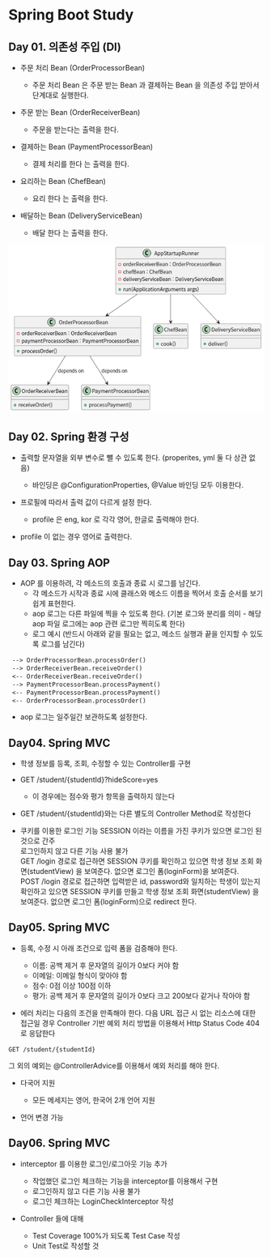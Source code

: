 # Spring Boot Study 

## Day 01. 의존성 주입 (DI)
- 주문 처리 Bean (OrderProcessorBean)
    - 주문 처리 Bean 은 주문 받는 Bean 과 결제하는 Bean 을 의존성 주입 받아서 단계대로 실행한다.

- 주문 받는 Bean (OrderReceiverBean)
    - 주문을 받는다는 출력을 한다.

- 결제하는 Bean (PaymentProcessorBean)
    - 결제 처리를 한다 는 출력을 한다.

- 요리하는 Bean (ChefBean)
    - 요리 한다 는 출력을 한다.

- 배달하는 Bean (DeliveryServiceBean)
    - 배달 한다 는 출력을 한다.

![alt text](image.png)

## Day 02. Spring 환경 구성

- 출력할 문자열을 외부 변수로 뺄 수 있도록 한다. (properites, yml 둘 다 상관 없음)
    - 바인딩은 @ConfigurationProperties, @Value 바인딩 모두 이용한다.

- 프로필에 따라서 출력 값이 다르게 설정 한다.
    - profile 은 eng, kor 로 각각 영어, 한글로 출력해야 한다.

- profile 이 없는 경우 영어로 출력한다.

## Day 03. Spring AOP

- AOP 를 이용하려, 각 메소드의 호출과 종료 시 로그를 남긴다.
    - 각 메소드가 시작과 종료 시에 클래스와 메소드 이름을 찍어서 호출 순서를 보기 쉽게 표현한다.
    - aop 로그는 다른 파일에 찍을 수 있도록 한다. (기본 로그와 분리를 의미 - 해당 aop 파일 로그에는 aop 관련 로그만 찍히도록 한다)
    - 로그 예시 (반드시 아래와 같을 필요는 없고, 메소드 실행과 끝을 인지할 수 있도록 로그를 남긴다)
```
 --> OrderProcessorBean.processOrder()
 --> OrderReceiverBean.receiveOrder()
 <-- OrderReceiverBean.receiveOrder()
 --> PaymentProcessorBean.processPayment()
 <-- PaymentProcessorBean.processPayment()
 <-- OrderProcessorBean.processOrder()
```
- aop 로그는 일주일간 보관하도록 설정한다.

## Day04. Spring MVC

- 학생 정보를 등록, 조회, 수정할 수 있는 Controller를 구현

- GET /student/{studentId}?hideScore=yes
    - 이 경우에는 점수와 평가 항목을 출력하지 않는다

- GET /student/{studentId}와는 다른 별도의 Controller Method로 작성한다

- 쿠키를 이용한 로그인 기능
SESSION 이라는 이름을 가진 쿠키가 있으면 로그인 된것으로 간주</br>
로그인하지 않고 다른 기능 사용 불가</br>
GET /login 경로로 접근하면 SESSION 쿠키를 확인하고
있으면 학생 정보 조회 화면(studentView) 을 보여준다.
없으면 로그인 폼(loginForm)을 보여준다.</br>
POST /login 경로로 접근하면 입력받은 id, password와 일치하는 학생이 있는지 확인하고
있으면 SESSION 쿠키를 만들고 학생 정보 조회 화면(studentView) 을 보여준다.
없으면 로그인 폼(loginForm)으로 redirect 한다.

## Day05. Spring MVC

- 등록, 수정 시 아래 조건으로 입력 폼을 검증해야 한다.
    - 이름: 공백 제거 후 문자열의 길이가 0보다 커야 함
    - 이메일: 이메일 형식이 맞아야 함
    - 점수: 0점 이상 100점 이하
    - 평가: 공백 제거 후 문자열의 길이가 0보다 크고 200보다 같거나 작아야 함

- 에러 처리는 다음의 조건을 만족해야 한다.
다음 URL 접근 시 없는 리소스에 대한 접근일 경우 Controller 기반 예외 처리 방법을 이용해서 Http Status Code 404로 응답한다
```
GET /student/{studentId}
```
그 외의 예외는 @ControllerAdvice를 이용해서 예외 처리를 해야 한다.

- 다국어 지원
    - 모든 메세지는 영어, 한국어 2개 언어 지원

- 언어 변경 가능

## Day06. Spring MVC

- interceptor 를 이용한 로그인/로그아웃 기능 추가
    - 작업했던 로그인 체크하는 기능을 interceptor를 이용해서 구현
    - 로그인하지 않고 다른 기능 사용 불가
    - 로그인 체크하는 LoginCheckInterceptor 작성

- Controller 들에 대해
    - Test Coverage 100%가 되도록 Test Case 작성
    - Unit Test로 작성할 것
